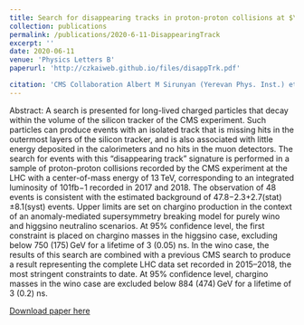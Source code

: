 ```yaml
---
title: Search for disappearing tracks in proton-proton collisions at $\sqrt{s} =$ 13 TeV 
collection: publications
permalink: /publications/2020-6-11-DisappearingTrack
excerpt: ''
date: 2020-06-11
venue: 'Physics Letters B'
paperurl: 'http://czkaiweb.github.io/files/disappTrk.pdf'

citation: 'CMS Collaboration Albert M Sirunyan (Yerevan Phys. Inst.) et al. &quot;Search for disappearing tracks in proton-proton collisions at $\sqrt{s} =$ 13 TeV &quot; <i>Phys.Lett.B</i>  806 (2020) 135502'
---
```

Abstract:
A search is presented for long-lived charged particles that decay within the volume of the silicon tracker of the CMS experiment. Such particles can produce events with an isolated track that is missing hits in the outermost layers of the silicon tracker, and is also associated with little energy deposited in the calorimeters and no hits in the muon detectors. The search for events with this “disappearing track” signature is performed in a sample of proton-proton collisions recorded by the CMS experiment at the LHC with a center-of-mass energy of 13 TeV, corresponding to an integrated luminosity of 101fb−1 recorded in 2017 and 2018. The observation of 48 events is consistent with the estimated background of 47.8−2.3+2.7(stat)±8.1(syst) events. Upper limits are set on chargino production in the context of an anomaly-mediated supersymmetry breaking model for purely wino and higgsino neutralino scenarios. At 95% confidence level, the first constraint is placed on chargino masses in the higgsino case, excluding below 750 (175) GeV for a lifetime of 3 (0.05) ns. In the wino case, the results of this search are combined with a previous CMS search to produce a result representing the complete LHC data set recorded in 2015–2018, the most stringent constraints to date. At 95% confidence level, chargino masses in the wino case are excluded below 884 (474) GeV for a lifetime of 3 (0.2) ns.

[Download paper here](https://inspirehep.net/literature/1790827)